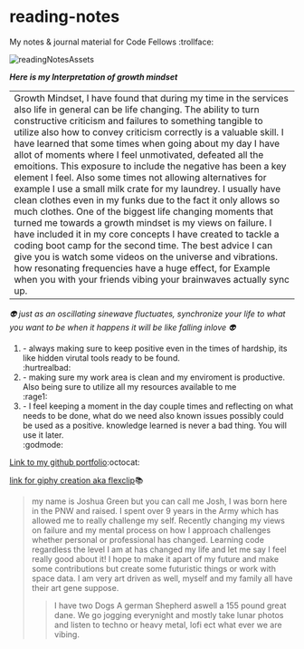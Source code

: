 # reading-notes

My notes &amp; journal material for Code Fellows :trollface:

![readingNotesAssets](https://user-images.githubusercontent.com/93264201/211514949-67cf1dfa-8762-419a-97ca-935827937224.gif)

***Here is my Interpretation of growth mindset***

<table>
  <tr>
    <td>Growth Mindset, I have found that during my time in the services also life in general can be life changing. The ability to turn constructive criticism and failures to something tangible to utilize also how to convey criticism correctly is a valuable skill. I have learned that some times when going about my day I have allot of moments where I feel unmotivated, defeated all the emoitions. This exposure to include the negative has been a key element I feel. Also some times not allowing alternatives for example I use a small milk crate for my laundrey. I usually have clean clothes even in my funks due to the fact it only allows so much clothes. One of the biggest life changing moments that turned me towards a growth mindset is my views on failure. I have included it in my core concepts I have created to tackle a coding boot camp for the second time. The best advice I can give you is watch some videos on the universe and vibrations. how resonating frequencies have a huge effect, for Example when you with your friends vibing your brainwaves actually sync up.    
</td>
  </tr>
</table>

*:alien: just as an oscillating sinewave fluctuates, synchronize your life to what you want to be when it happens it will be like falling inlove :alien:* 

<!-- custom sprite adjacent to reminders are from doom the video game had forgot I created it and made custom emojis? -->

<ol>
<li>- always making sure to keep positive even in the times of hardship, its like hidden virutal tools ready to be found.</li> :hurtrealbad: 
<li>- making sure my work area is clean and my enviroment is productive. Also being sure to utilize all my resources available to me</li> :rage1:
<li>- I feel keeping a moment in the day couple times and reflecting on what needs to be done, what do we need also known issues possibly could be used as a positive. knowledge learned is never a bad thing. You will use it later.</li> :godmode:
</ol>


[Link to my github portfolio](https://github.com/Jgreen42):octocat:

[link for giphy creation aka flexclip](https://www.flexclip.com/):books:


>my name is Joshua Green but you can call me Josh, I was born here in the PNW and raised. I spent over 9 years in the Army which has allowed me to really challenge my self. Recently changing my views on failure and my mental process on how I approach challenges whether personal or professional has changed. Learning code regardless the level I am at has changed my life and let me say I feel really good about it! I hope to make it apart of my future and make some contributions but create some futuristic things or work with space data. I am very art driven as well, myself and my family all have their art gene suppose.
>>I have two Dogs A german Shepherd aswell a 155 pound great dane. We go jogging everynight and mostly take lunar photos and listen to techno or heavy metal, lofi ect what ever we are vibing.

